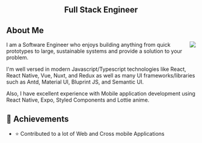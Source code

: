 <h2 align="center"> Full Stack Engineer </h2>

## About Me
<img align="right" src="https://github-readme-stats.vercel.app/api?username=dimafree&show_icons=true&icon_color=0366d6&text_color=24292e&bg_color=ffffff&hide_title=false" />

I am a Software Engineer who enjoys building anything from quick prototypes to large, sustainable systems and provide a solution to your problem.

I'm well versed in modern Javascript/Typescript technologies like React, React Native, Vue, Nuxt, and Redux as well as many UI frameworks/libraries such as Antd, Material UI, Bluprint JS, and Semantic UI.

Also, I have excellent experience with Mobile application development using React Native, Expo, Styled Components and Lottie anime.

## 🚀 Achievements
- ⭐ Contributed to a lot of Web and Cross mobile Applications
